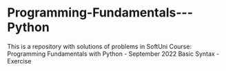 # Programming-Fundamentals---Python
This is a repository with solutions of problems in SoftUni Course: Programming Fundamentals with Python - September 2022
Basic Syntax - Exercise
